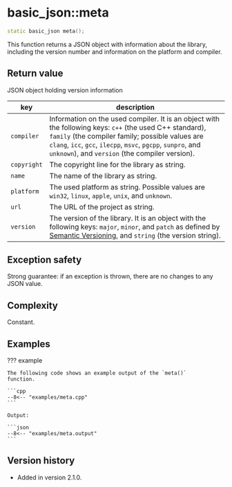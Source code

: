 # basic_json::meta

```cpp
static basic_json meta();
```

This function returns a JSON object with information about the library, including the version number and information on
the platform and compiler.
    
## Return value

JSON object holding version information

key         | description
----------- | ---------------
`compiler`  | Information on the used compiler. It is an object with the following keys: `c++` (the used C++ standard), `family` (the compiler family; possible values are `clang`, `icc`, `gcc`, `ilecpp`, `msvc`, `pgcpp`, `sunpro`, and `unknown`), and `version` (the compiler version).
`copyright` | The copyright line for the library as string.
`name`      | The name of the library as string.
`platform`  | The used platform as string. Possible values are `win32`, `linux`, `apple`, `unix`, and `unknown`.
`url`       | The URL of the project as string.
`version`   | The version of the library. It is an object with the following keys: `major`, `minor`, and `patch` as defined by [Semantic Versioning](http://semver.org), and `string` (the version string).

## Exception safety

Strong guarantee: if an exception is thrown, there are no changes to any JSON value.

## Complexity

Constant.

## Examples

??? example

    The following code shows an example output of the `meta()`
    function.
    
    ```cpp
    --8<-- "examples/meta.cpp"
    ```
    
    Output:
    
    ```json
    --8<-- "examples/meta.output"
    ```

## Version history

- Added in version 2.1.0.
